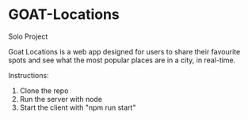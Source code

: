 # GOAT-Locations
Solo Project

Goat Locations is a web app designed for users to share their favourite spots and see what the most popular places are in a city, in real-time.

Instructions:
1. Clone the repo
2. Run the server with node
3. Start the client with "npm run start"
